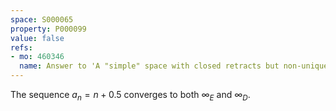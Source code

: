 ```yaml
---
space: S000065
property: P000099
value: false
refs:
- mo: 460346
  name: Answer to 'A "simple" space with closed retracts but non-unique sequential limits'
---
```


The sequence $a_n=n+0.5$ converges to both $\infty_E$ and $\infty_D$.
